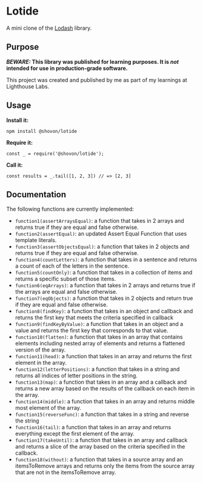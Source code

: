 # Lotide

A mini clone of the [Lodash](https://lodash.com) library.

## Purpose

**_BEWARE:_ This library was published for learning purposes. It is _not_ intended for use in production-grade software.**

This project was created and published by me as part of my learnings at Lighthouse Labs.

## Usage

**Install it:**

`npm install @shovon/lotide`

**Require it:**

`const _ = require('@shovon/lotide');`

**Call it:**

`const results = _.tail([1, 2, 3]) // => [2, 3]`

## Documentation

The following functions are currently implemented:

- `function1(assertArraysEqual)`: a function that takes in 2 arrays and returns true if they are equal and false otherwise.
- `function2(assertEqual)`: an updated Assert Equal Function that uses template literals.
- `function3(assertObjectsEqual)`: a function that takes in 2 objects and returns true if they are equal and false otherwise.
- `function4(countLetters)`: a function that takes in a sentence and returns a count of each of the letters in the sentence.
- `function5(countOnly)`: a function that takes in a collection of items and returns a specific subset of those items.
- `function6(eqArrays)`: a function that takes in 2 arrays and returns true if the arrays are equal and false otherwise.
- `function7(eqObjects)`: a function that takes in 2 objects and return true if they are equal and false otherwise.
- `function8(findKey)`: a function that takes in an object and callback and returns the first key that meets the criteria specified in callback
- `function9(findKeyByValue)`: a function that takes in an object and a value and returns the first key that corresponds to that value.
- `function10(flatten)`: a function that takes in an array that contains elements including nested array of elements and returns a flattened version of the array.
- `function11(head)`: a function that takes in an array and returns the first element in the array.
- `function12(letterPositions)`: a function that takes in a string and returns all indices of letter positions in the string.
- `function13(map)`: a function that takes in an array and a callback and returns a new array based on the results of the callback on each item in the array.
- `function14(middle)`: a function that takes in an array and returns middle most element of the array.
- `function15(reverseFunc)`: a function that takes in a string and reverse the string
- `function16(tail)`: a function that takes in an array and returns everything except the first element of the array.
- `function17(takeUntil)`: a function that takes in an array and callback and returns a slice of the array based on the criteria specified in the callback.
- `function18(without)`: a function that takes in a source array and an itemsToRemove arrays and returns only the items from the source array that are not in the itemsToRemove array.
